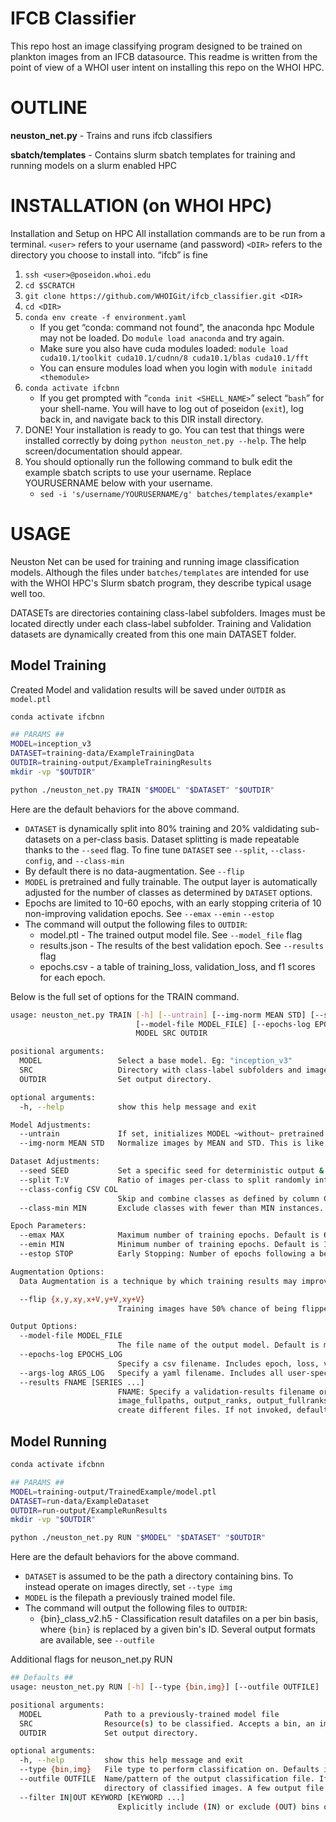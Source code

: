 # IFCB Classifier

This repo host an image classifying program designed to be trained on plankton images from an IFCB datasource.
This readme is written from the point of view of a WHOI user intent on installing this repo on the WHOI HPC.

# OUTLINE

**neuston_net.py** - Trains and runs ifcb classifiers

**sbatch/templates** - Contains slurm sbatch templates for training and running models on a slurm enabled HPC 

# INSTALLATION (on WHOI HPC)

Installation and Setup on HPC
All installation commands are to be run from a terminal.
`<user>` refers to your username (and password)
`<DIR>` refers to the directory you choose to install into. “ifcb” is fine

1. `ssh <user>@poseidon.whoi.edu`
0. `cd $SCRATCH`
0. `git clone https://github.com/WHOIGit/ifcb_classifier.git <DIR>`
0. `cd <DIR>`
0. `conda env create -f environment.yaml`
    * If you get “conda: command not found”, the anaconda hpc Module may not be loaded. Do `module load anaconda` and try again.
     * Make sure you also have cuda modules loaded:
`module load cuda10.1/toolkit cuda10.1/cudnn/8 cuda10.1/blas cuda10.1/fft`
    * You can ensure modules load when you login with `module initadd <themodule>`
0. `conda activate ifcbnn`
    * If you get prompted with “`conda init <SHELL_NAME>`” select “`bash`” for your shell-name. You will have to log out of poseidon (`exit`), log back in, and navigate back to this DIR install directory.
0. DONE! Your installation is ready to go. You can test that things were installed correctly by doing `python neuston_net.py --help`. The help screen/documentation should appear.
0. You should optionally run the following command to bulk edit the example sbatch scripts to use your username. Replace YOURUSERNAME below with your username.
    * `sed -i 's/username/YOURUSERNAME/g' batches/templates/example*`


# USAGE

Neuston Net can be used for training and running image classification models.
Although the files under `batches/templates` are intended for use with the WHOI HPC's Slurm sbatch program, they describe typical usage well too.

DATASETs are directories containing class-label subfolders. Images must be located directly under each class-label subfolder. 
Training and Validation datasets are dynamically created from this one main DATASET folder.  

## Model Training
Created Model and validation results will be saved under `OUTDIR` as `model.ptl`
```sh
conda activate ifcbnn

## PARAMS ##
MODEL=inception_v3
DATASET=training-data/ExampleTrainingData
OUTDIR=training-output/ExampleTrainingResults
mkdir -vp "$OUTDIR"

python ./neuston_net.py TRAIN "$MODEL" "$DATASET" "$OUTDIR" 

```
Here are the default behaviors for the above command.

* `DATASET` is dynamically split into 80% training and 20% valdidating sub-datasets on a per-class basis. Dataset splitting is made repeatable thanks to the `--seed` flag. To fine tune `DATASET` see `--split`, `--class-config`, and `--class-min` 
* By default there is no data-augmentation. See `--flip`
* `MODEL` is pretrained and fully trainable. The output layer is automatically adjusted for the number of classes as determined by `DATASET` options.
* Epochs are limited to 10-60 epochs, with an early stopping criteria of 10 non-improving validation epochs. See `--emax` `--emin` `--estop`
* The command will output the following files to `OUTDIR`: 
  * model.ptl - The trained output model file. See `--model_file` flag
  * results.json - The results of the best validation epoch. See `--results` flag 
  * epochs.csv - a table of training_loss, validation_loss, and f1 scores for each epoch.
 
Below is the full set of options for the TRAIN command.
```sh
usage: neuston_net.py TRAIN [-h] [--untrain] [--img-norm MEAN STD] [--seed SEED] [--split T:V] [--class-config CSV COL] [--class-min MIN] [--emax MAX] [--emin MIN] [--estop STOP] [--flip {x,y,xy,x+V,y+V,xy+V}]
                            [--model-file MODEL_FILE] [--epochs-log EPOCHS_LOG] [--args-log ARGS_LOG] [--results FNAME [SERIES ...]]
                            MODEL SRC OUTDIR

positional arguments:
  MODEL                 Select a base model. Eg: "inception_v3"
  SRC                   Directory with class-label subfolders and images
  OUTDIR                Set output directory.

optional arguments:
  -h, --help            show this help message and exit

Model Adjustments:
  --untrain             If set, initializes MODEL ~without~ pretrained neurons. Default (unset) is pretrained
  --img-norm MEAN STD   Normalize images by MEAN and STD. This is like whitebalancing.

Dataset Adjustments:
  --seed SEED           Set a specific seed for deterministic output & dataset-splitting reproducability.
  --split T:V           Ratio of images per-class to split randomly into Training and Validation datasets. Randomness affected by SEED. Default is "80:20"
  --class-config CSV COL
                        Skip and combine classes as defined by column COL of a special CSV configuration file
  --class-min MIN       Exclude classes with fewer than MIN instances. Default is 2

Epoch Parameters:
  --emax MAX            Maximum number of training epochs. Default is 60
  --emin MIN            Minimum number of training epochs. Default is 10
  --estop STOP          Early Stopping: Number of epochs following a best-epoch after-which to stop training. Set STOP=0 to disable. Default is 10

Augmentation Options:
  Data Augmentation is a technique by which training results may improved by simulating novel input

  --flip {x,y,xy,x+V,y+V,xy+V}
                        Training images have 50% chance of being flipped along the designated axis: (x) vertically, (y) horizontally, (xy) either/both. May optionally specify "+V" to include Validation dataset

Output Options:
  --model-file MODEL_FILE
                        The file name of the output model. Default is model.ptl
  --epochs-log EPOCHS_LOG
                        Specify a csv filename. Includes epoch, loss, validation loss, and f1 scores. Default is epochs.csv
  --args-log ARGS_LOG   Specify a yaml filename. Includes all user-specified and default training parameters.
  --results FNAME [SERIES ...]
                        FNAME: Specify a validation-results filename or pattern. Valid patterns are: "{epoch}". Accepts .json .h5 and .mat file formats. Default is "results.json". SERIES: Options are: image_basenames,
                        image_fullpaths, output_ranks, output_fullranks, confusion_matrix. class_labels, input_classes, output_classes are always included by default. --results may be specified multiple times in order to
                        create different files. If not invoked, default is "results.json image_basenames"

```
## Model Running

```sh
conda activate ifcbnn

## PARAMS ##
MODEL=training-output/TrainedExample/model.ptl
DATASET=run-data/ExampleDataset
OUTDIR=run-output/ExampleRunResults
mkdir -vp "$OUTDIR"

python ./neuston_net.py RUN "$MODEL" "$DATASET" "$OUTDIR"

```
Here are the default behaviors for the above command.
* `DATASET` is assumed to be the path a directory containing bins. To instead operate on images directly, set `--type img`
* `MODEL` is the filepath a previously trained model file. 
* The command will output the following files to `OUTDIR`:
  * {bin}_class_v2.h5 - Classification result datafiles on a per bin basis, where `{bin}` is replaced by a given bin's ID. Several output formats are available, see `--outfile`

Additional flags for neuson_net.py RUN
```sh
## Defaults ##
usage: neuston_net.py RUN [-h] [--type {bin,img}] [--outfile OUTFILE]  [--filter IN|OUT KEYWORD [KEYWORD ...]] MODEL SRC OUTDIR

positional arguments:
  MODEL              Path to a previously-trained model file
  SRC                Resource(s) to be classified. Accepts a bin, an image, a text-file, or a directory. Directories are accessed recursively
  OUTDIR             Set output directory.

optional arguments:
  -h, --help         show this help message and exit
  --type {bin,img}   File type to perform classification on. Defaults is "bin"
  --outfile OUTFILE  Name/pattern of the output classification file. If TYPE==bin, "{bin}" in OUTFILE will be replaced with the bin id on a per-bin basis. If TYPE==img, "{dir}" in OUTFILE will be replaced with the parent
                     directory of classified images. A few output file formats are recognized: .csv, .mat, and .h5 (hdf). Default for TYPE==bin is "{bin}_class_v2.h5"; Default for TYPE==img is "{dir}.csv".
  --filter IN|OUT KEYWORD [KEYWORD ...]
                        Explicitly include (IN) or exclude (OUT) bins or image-files by KEYWORDs. KEYWORD may also be a text file containing KEYWORDs, line-deliminated.

```



